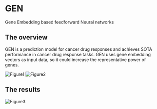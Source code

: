 # GEN
Gene Embedding based feedforward Neural networks

## The overview
GEN is a prediction model for cancer drug responses and achieves SOTA performance in cancer drug response tasks. 
GEN uses gene embedding vectors as input data, so it could increase the representative power of genes. 

![Figure1](https://user-images.githubusercontent.com/31497898/164616693-e4d5513b-80a2-44f9-baa7-b6daa799b8b2.png)
![Figure2](https://user-images.githubusercontent.com/31497898/164616702-a99d308d-cfc3-43b1-91da-ac93fa522748.png)

## The results
![Figure3](https://user-images.githubusercontent.com/31497898/164616703-109a6c7e-77ef-4874-9bf3-09aa0132a398.png)
